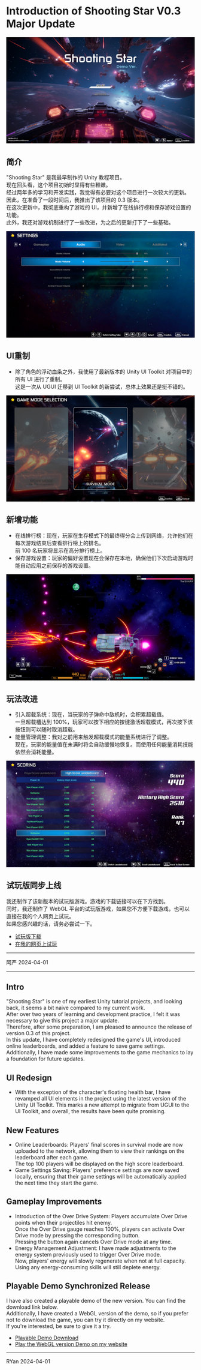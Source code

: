 # Introduction of Shooting Star V0.3 Major Update

![](../../../images/shooting-star/v0.3-marjor-update/1.png)

## 简介 

"Shooting Star" 是我最早制作的 Unity 教程项目。<br>现在回头看，这个项目初始时显得有些稚嫩。<br>经过两年多的学习和开发实践，我觉得有必要对这个项目进行一次较大的更新。<br>因此，在准备了一段时间后，我推出了该项目的 0.3 版本。<br>在这次更新中，我彻底重构了游戏的 UI，并新增了在线排行榜和保存游戏设置的功能。<br>此外，我还对游戏机制进行了一些改进，为之后的更新打下了一些基础。

![](../../../images/shooting-star/v0.3-marjor-update/2.png)

## UI重制

- 除了角色的浮动血条之外，我使用了最新版本的 Unity UI Toolkit 对项目中的所有 UI 进行了重制。<br>这是一次从 UGUI 迁移到 UI Toolkit 的新尝试，总体上效果还是挺不错的。

![](../../../images/shooting-star/v0.3-marjor-update/3.png)

## 新增功能

- 在线排行榜：现在，玩家在生存模式下的最终得分会上传到网络，允许他们在每次游戏结束后查看排行榜上的排名。<br>前 100 名玩家将显示在高分排行榜上。
- 保存游戏设置：玩家的偏好设置现在会保存在本地，确保他们下次启动游戏时能自动应用之前保存的游戏设置。

![](../../../images/shooting-star/v0.3-marjor-update/4.png)

## 玩法改进

- 引入超载系统：现在，当玩家的子弹命中敌机时，会积累超载值。<br>一旦超载槽达到 100%，玩家可以按下相应的按键激活超载模式，再次按下该按钮则可以随时取消超载。
- 能量管理调整：我对之前用来触发超载模式的能量系统进行了调整。<br>现在，玩家的能量值在未满时将会自动缓慢地恢复。而使用任何能量消耗技能依然会消耗能量。

![](../../../images/shooting-star/v0.3-marjor-update/5.png)

## 试玩版同步上线

我还制作了该新版本的试玩版游戏。游戏的下载链接可以在下方找到。<br>同时，我还制作了 WebGL 平台的试玩版游戏，如果您不方便下载游戏，也可以直接在我的个人网页上试玩。<br>如果您感兴趣的话，请务必尝试一下。

- [试玩版下载](../../../projects/unity/shooting-star/RYanXuDev_ShootingStar_V0.3.3_Windows_Development.zip)
- [在我的网页上试玩](https://ryanxudev.github.io/)

----

阿严 2024-04-01

----

## Intro

"Shooting Star" is one of my earliest Unity tutorial projects, and looking back, it seems a bit naive compared to my current work. <br>
After over two years of learning and development practice, I felt it was necessary to give this project a major update. <br>Therefore, after some preparation, I am pleased to announce the release of version 0.3 of this project. <br>
In this update, I have completely redesigned the game's UI, introduced online leaderboards, and added a feature to save game settings. <br>
Additionally, I have made some improvements to the game mechanics to lay a foundation for future updates.

## UI Redesign

- With the exception of the character's floating health bar, I have revamped all UI elements in the project using the latest version of the Unity UI Toolkit. This marks a new attempt to migrate from UGUI to the UI Toolkit, and overall, the results have been quite promising.

## New Features

- Online Leaderboards: Players' final scores in survival mode are now uploaded to the network, allowing them to view their rankings on the leaderboard after each game. <br>
The top 100 players will be displayed on the high score leaderboard.
- Game Settings Saving: Players' preference settings are now saved locally, ensuring that their game settings will be automatically applied the next time they start the game.

## Gameplay Improvements

- Introduction of the Over Drive System: Players accumulate Over Drive points when their projectiles hit enemy. <br>Once the Over Drive gauge reaches 100%, players can activate Over Drive mode by pressing the corresponding button. <br>Pressing the button again cancels Over Drive mode at any time.
- Energy Management Adjustment: I have made adjustments to the energy system previously used to trigger Over Drive mode. <br>Now, players' energy will slowly regenerate when not at full capacity. Using any energy-consuming skills will still deplete energy.

## Playable Demo Synchronized Release

I have also created a playable demo of the new version. You can find the download link below. <br>Additionally, I have created a WebGL version of the demo, so if you prefer not to download the game, you can try it directly on my website. <br>If you're interested, be sure to give it a try.

- [Playable Demo Download](../../../projects/unity/shooting-star/RYanXuDev_ShootingStar_V0.3.3_Windows_Development.zip)
- [Play the WebGL version Demo on my website](https://ryanxudev.github.io/)

----

RYan 2024-04-01
